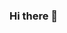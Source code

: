 ### Hi there 👋

<!--
**bpkapkar/bpkapkar** is a ✨ _special_ ✨ repository because its `README.md` (this file) appears on your GitHub profile.
📫 How to reach me bpkapkar@gmail.com

Here are some ideas to get you started:

- 🔭 I’m currently working as Senior Data Scientist 
- 👯 I’m looking to collaborate on advance Data Science/ML/AI
- 💬 Ask me about ...
- 📫 How to reach me: **bpkapkar@gmail.com**
- 😄 Pronouns: ...
- ⚡ Fun fact: ** I love hiking on the mountain
-->
